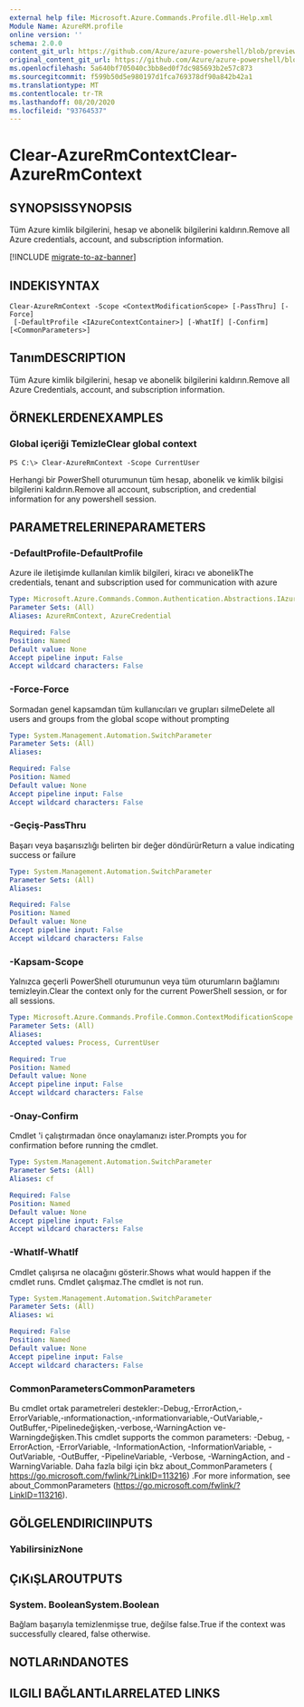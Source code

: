 ```yaml
---
external help file: Microsoft.Azure.Commands.Profile.dll-Help.xml
Module Name: AzureRM.profile
online version: ''
schema: 2.0.0
content_git_url: https://github.com/Azure/azure-powershell/blob/preview/src/ResourceManager/Profile/Commands.Profile/help/Clear-AzureRmContext.md
original_content_git_url: https://github.com/Azure/azure-powershell/blob/preview/src/ResourceManager/Profile/Commands.Profile/help/Clear-AzureRmContext.md
ms.openlocfilehash: 5a640bf705040c3bb8ed0f7dc985693b2e57c873
ms.sourcegitcommit: f599b50d5e980197d1fca769378df90a842b42a1
ms.translationtype: MT
ms.contentlocale: tr-TR
ms.lasthandoff: 08/20/2020
ms.locfileid: "93764537"
---
```

# <span data-ttu-id="7bbbb-101">Clear-AzureRmContext</span><span class="sxs-lookup"><span data-stu-id="7bbbb-101">Clear-AzureRmContext</span></span>

## <span data-ttu-id="7bbbb-102">SYNOPSIS</span><span class="sxs-lookup"><span data-stu-id="7bbbb-102">SYNOPSIS</span></span>
<span data-ttu-id="7bbbb-103">Tüm Azure kimlik bilgilerini, hesap ve abonelik bilgilerini kaldırın.</span><span class="sxs-lookup"><span data-stu-id="7bbbb-103">Remove all Azure credentials, account, and subscription information.</span></span>

[!INCLUDE [migrate-to-az-banner](../../includes/migrate-to-az-banner.md)]

## <span data-ttu-id="7bbbb-104">INDEKI</span><span class="sxs-lookup"><span data-stu-id="7bbbb-104">SYNTAX</span></span>

```
Clear-AzureRmContext -Scope <ContextModificationScope> [-PassThru] [-Force]
 [-DefaultProfile <IAzureContextContainer>] [-WhatIf] [-Confirm] [<CommonParameters>]
```

## <span data-ttu-id="7bbbb-105">Tanım</span><span class="sxs-lookup"><span data-stu-id="7bbbb-105">DESCRIPTION</span></span>
<span data-ttu-id="7bbbb-106">Tüm Azure kimlik bilgilerini, hesap ve abonelik bilgilerini kaldırın.</span><span class="sxs-lookup"><span data-stu-id="7bbbb-106">Remove all Azure Credentials, account, and subscription information.</span></span>

## <span data-ttu-id="7bbbb-107">ÖRNEKLERDEN</span><span class="sxs-lookup"><span data-stu-id="7bbbb-107">EXAMPLES</span></span>

### <span data-ttu-id="7bbbb-108">Global içeriği Temizle</span><span class="sxs-lookup"><span data-stu-id="7bbbb-108">Clear global context</span></span>
```
PS C:\> Clear-AzureRmContext -Scope CurrentUser
```

<span data-ttu-id="7bbbb-109">Herhangi bir PowerShell oturumunun tüm hesap, abonelik ve kimlik bilgisi bilgilerini kaldırın.</span><span class="sxs-lookup"><span data-stu-id="7bbbb-109">Remove all account, subscription, and credential information for any powershell session.</span></span>

## <span data-ttu-id="7bbbb-110">PARAMETRELERINE</span><span class="sxs-lookup"><span data-stu-id="7bbbb-110">PARAMETERS</span></span>

### <span data-ttu-id="7bbbb-111">-DefaultProfile</span><span class="sxs-lookup"><span data-stu-id="7bbbb-111">-DefaultProfile</span></span>
<span data-ttu-id="7bbbb-112">Azure ile iletişimde kullanılan kimlik bilgileri, kiracı ve abonelik</span><span class="sxs-lookup"><span data-stu-id="7bbbb-112">The credentials, tenant and subscription used for communication with azure</span></span>

```yaml
Type: Microsoft.Azure.Commands.Common.Authentication.Abstractions.IAzureContextContainer
Parameter Sets: (All)
Aliases: AzureRmContext, AzureCredential

Required: False
Position: Named
Default value: None
Accept pipeline input: False
Accept wildcard characters: False
```

### <span data-ttu-id="7bbbb-113">-Force</span><span class="sxs-lookup"><span data-stu-id="7bbbb-113">-Force</span></span>
<span data-ttu-id="7bbbb-114">Sormadan genel kapsamdan tüm kullanıcıları ve grupları silme</span><span class="sxs-lookup"><span data-stu-id="7bbbb-114">Delete all users and groups from the global scope without prompting</span></span>

```yaml
Type: System.Management.Automation.SwitchParameter
Parameter Sets: (All)
Aliases: 

Required: False
Position: Named
Default value: None
Accept pipeline input: False
Accept wildcard characters: False
```

### <span data-ttu-id="7bbbb-115">-Geçiş</span><span class="sxs-lookup"><span data-stu-id="7bbbb-115">-PassThru</span></span>
<span data-ttu-id="7bbbb-116">Başarı veya başarısızlığı belirten bir değer döndürür</span><span class="sxs-lookup"><span data-stu-id="7bbbb-116">Return a value indicating success or failure</span></span>

```yaml
Type: System.Management.Automation.SwitchParameter
Parameter Sets: (All)
Aliases: 

Required: False
Position: Named
Default value: None
Accept pipeline input: False
Accept wildcard characters: False
```

### <span data-ttu-id="7bbbb-117">-Kapsam</span><span class="sxs-lookup"><span data-stu-id="7bbbb-117">-Scope</span></span>
<span data-ttu-id="7bbbb-118">Yalnızca geçerli PowerShell oturumunun veya tüm oturumların bağlamını temizleyin.</span><span class="sxs-lookup"><span data-stu-id="7bbbb-118">Clear the context only for the current PowerShell session, or for all sessions.</span></span>

```yaml
Type: Microsoft.Azure.Commands.Profile.Common.ContextModificationScope
Parameter Sets: (All)
Aliases: 
Accepted values: Process, CurrentUser

Required: True
Position: Named
Default value: None
Accept pipeline input: False
Accept wildcard characters: False
```

### <span data-ttu-id="7bbbb-119">-Onay</span><span class="sxs-lookup"><span data-stu-id="7bbbb-119">-Confirm</span></span>
<span data-ttu-id="7bbbb-120">Cmdlet 'i çalıştırmadan önce onaylamanızı ister.</span><span class="sxs-lookup"><span data-stu-id="7bbbb-120">Prompts you for confirmation before running the cmdlet.</span></span>

```yaml
Type: System.Management.Automation.SwitchParameter
Parameter Sets: (All)
Aliases: cf

Required: False
Position: Named
Default value: None
Accept pipeline input: False
Accept wildcard characters: False
```

### <span data-ttu-id="7bbbb-121">-WhatIf</span><span class="sxs-lookup"><span data-stu-id="7bbbb-121">-WhatIf</span></span>
<span data-ttu-id="7bbbb-122">Cmdlet çalışırsa ne olacağını gösterir.</span><span class="sxs-lookup"><span data-stu-id="7bbbb-122">Shows what would happen if the cmdlet runs.</span></span>
<span data-ttu-id="7bbbb-123">Cmdlet çalışmaz.</span><span class="sxs-lookup"><span data-stu-id="7bbbb-123">The cmdlet is not run.</span></span>

```yaml
Type: System.Management.Automation.SwitchParameter
Parameter Sets: (All)
Aliases: wi

Required: False
Position: Named
Default value: None
Accept pipeline input: False
Accept wildcard characters: False
```

### <span data-ttu-id="7bbbb-124">CommonParameters</span><span class="sxs-lookup"><span data-stu-id="7bbbb-124">CommonParameters</span></span>
<span data-ttu-id="7bbbb-125">Bu cmdlet ortak parametreleri destekler:-Debug,-ErrorAction,-ErrorVariable,-ınformationaction,-ınformationvariable,-OutVariable,-OutBuffer,-Pipelinedeğişken,-verbose,-WarningAction ve-Warningdeğişken.</span><span class="sxs-lookup"><span data-stu-id="7bbbb-125">This cmdlet supports the common parameters: -Debug, -ErrorAction, -ErrorVariable, -InformationAction, -InformationVariable, -OutVariable, -OutBuffer, -PipelineVariable, -Verbose, -WarningAction, and -WarningVariable.</span></span> <span data-ttu-id="7bbbb-126">Daha fazla bilgi için bkz about_CommonParameters ( https://go.microsoft.com/fwlink/?LinkID=113216) .</span><span class="sxs-lookup"><span data-stu-id="7bbbb-126">For more information, see about_CommonParameters (https://go.microsoft.com/fwlink/?LinkID=113216).</span></span>

## <span data-ttu-id="7bbbb-127">GÖLGELENDIRICI</span><span class="sxs-lookup"><span data-stu-id="7bbbb-127">INPUTS</span></span>

### <span data-ttu-id="7bbbb-128">Yabilirsiniz</span><span class="sxs-lookup"><span data-stu-id="7bbbb-128">None</span></span>

## <span data-ttu-id="7bbbb-129">ÇıKıŞLAR</span><span class="sxs-lookup"><span data-stu-id="7bbbb-129">OUTPUTS</span></span>

### <span data-ttu-id="7bbbb-130">System. Boolean</span><span class="sxs-lookup"><span data-stu-id="7bbbb-130">System.Boolean</span></span>
<span data-ttu-id="7bbbb-131">Bağlam başarıyla temizlenmişse true, değilse false.</span><span class="sxs-lookup"><span data-stu-id="7bbbb-131">True if the context was successfully cleared, false otherwise.</span></span>

## <span data-ttu-id="7bbbb-132">NOTLARıNDA</span><span class="sxs-lookup"><span data-stu-id="7bbbb-132">NOTES</span></span>

## <span data-ttu-id="7bbbb-133">ILGILI BAĞLANTıLAR</span><span class="sxs-lookup"><span data-stu-id="7bbbb-133">RELATED LINKS</span></span>

